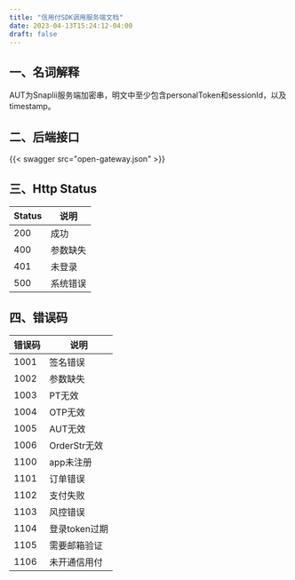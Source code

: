 ```yaml
---
title: "信用付SDK调用服务端文档"
date: 2023-04-13T15:24:12-04:00
draft: false
---
```


一、名词解释
------

AUT为Snaplii服务端加密串，明文中至少包含personalToken和sessionId，以及timestamp。

二、后端接口
------

{{< swagger src="open-gateway.json" >}}

三、Http Status
-------------

| Status | 说明   |
|--------|------|
| 200    | 成功   |
| 400    | 参数缺失 |
| 401    | 未登录  |
| 500    | 系统错误 |

四、错误码
-----
| 错误码  | 说明         |
|------|------------|
| 1001 | 签名错误       |
| 1002 | 参数缺失       |
| 1003 | PT无效       |
| 1004 | OTP无效      |
| 1005 | AUT无效      |
| 1006 | OrderStr无效 |
| 1100 | app未注册     |
| 1101 | 订单错误       |
| 1102 | 支付失败       |
| 1103 | 风控错误       |
| 1104 | 登录token过期  |
| 1105 | 需要邮箱验证     |
| 1106 | 未开通信用付     |
